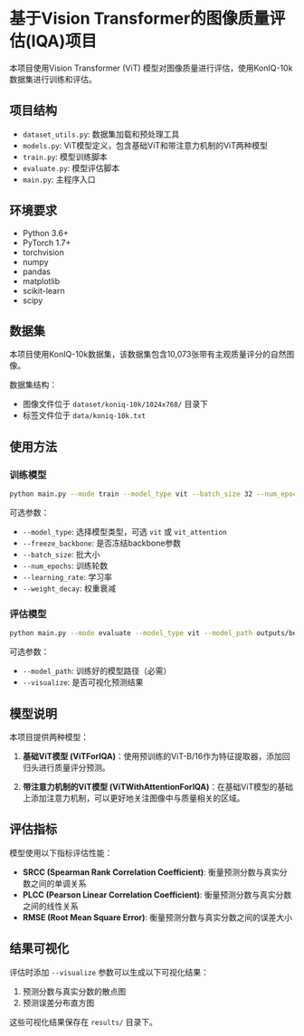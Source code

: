 # 基于Vision Transformer的图像质量评估(IQA)项目

本项目使用Vision Transformer (ViT) 模型对图像质量进行评估，使用KonIQ-10k数据集进行训练和评估。

## 项目结构

- `dataset_utils.py`: 数据集加载和预处理工具
- `models.py`: ViT模型定义，包含基础ViT和带注意力机制的ViT两种模型
- `train.py`: 模型训练脚本
- `evaluate.py`: 模型评估脚本
- `main.py`: 主程序入口

## 环境要求

- Python 3.6+
- PyTorch 1.7+
- torchvision
- numpy
- pandas
- matplotlib
- scikit-learn
- scipy

## 数据集

本项目使用KonIQ-10k数据集，该数据集包含10,073张带有主观质量评分的自然图像。

数据集结构：
- 图像文件位于 `dataset/koniq-10k/1024x768/` 目录下
- 标签文件位于 `data/koniq-10k.txt`

## 使用方法

### 训练模型

```bash
python main.py --mode train --model_type vit --batch_size 32 --num_epochs 50 --learning_rate 1e-4
```

可选参数：
- `--model_type`: 选择模型类型，可选 `vit` 或 `vit_attention`
- `--freeze_backbone`: 是否冻结backbone参数
- `--batch_size`: 批大小
- `--num_epochs`: 训练轮数
- `--learning_rate`: 学习率
- `--weight_decay`: 权重衰减

### 评估模型

```bash
python main.py --mode evaluate --model_type vit --model_path outputs/best_model.pth --visualize
```

可选参数：
- `--model_path`: 训练好的模型路径（必需）
- `--visualize`: 是否可视化预测结果

## 模型说明

本项目提供两种模型：

1. **基础ViT模型 (ViTForIQA)**：使用预训练的ViT-B/16作为特征提取器，添加回归头进行质量评分预测。

2. **带注意力机制的ViT模型 (ViTWithAttentionForIQA)**：在基础ViT模型的基础上添加注意力机制，可以更好地关注图像中与质量相关的区域。

## 评估指标

模型使用以下指标评估性能：

- **SRCC (Spearman Rank Correlation Coefficient)**: 衡量预测分数与真实分数之间的单调关系
- **PLCC (Pearson Linear Correlation Coefficient)**: 衡量预测分数与真实分数之间的线性关系
- **RMSE (Root Mean Square Error)**: 衡量预测分数与真实分数之间的误差大小

## 结果可视化

评估时添加 `--visualize` 参数可以生成以下可视化结果：

1. 预测分数与真实分数的散点图
2. 预测误差分布直方图

这些可视化结果保存在 `results/` 目录下。